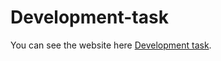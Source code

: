 # Development-task
You can see the website here [Development task](https://muhiyadeen.github.io/Development-task/).
